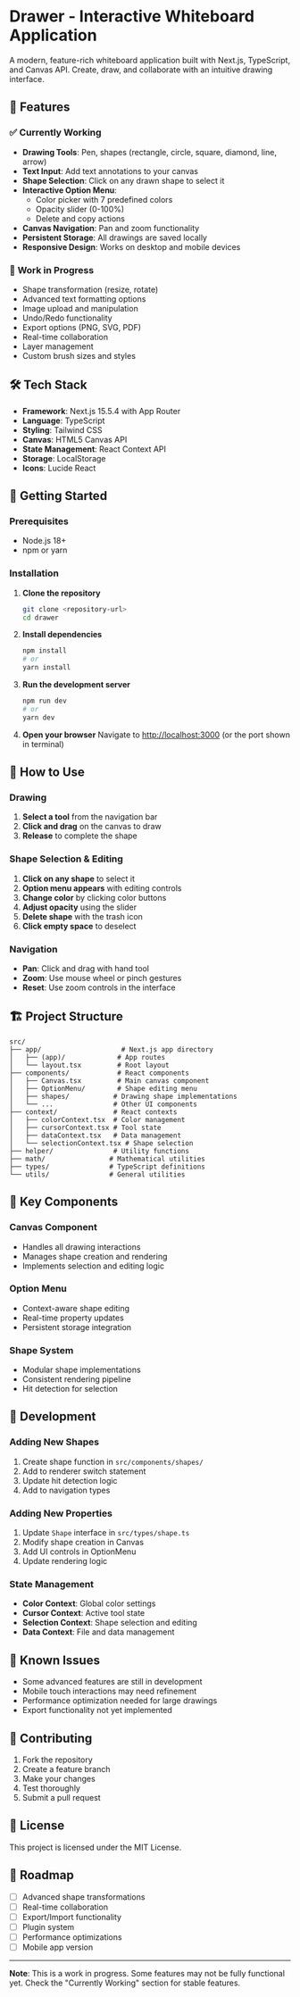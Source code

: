 # Drawer - Interactive Whiteboard Application

A modern, feature-rich whiteboard application built with Next.js, TypeScript, and Canvas API. Create, draw, and collaborate with an intuitive drawing interface.

## 🎨 Features

### ✅ **Currently Working**
- **Drawing Tools**: Pen, shapes (rectangle, circle, square, diamond, line, arrow)
- **Text Input**: Add text annotations to your canvas
- **Shape Selection**: Click on any drawn shape to select it
- **Interactive Option Menu**: 
  - Color picker with 7 predefined colors
  - Opacity slider (0-100%)
  - Delete and copy actions
- **Canvas Navigation**: Pan and zoom functionality
- **Persistent Storage**: All drawings are saved locally
- **Responsive Design**: Works on desktop and mobile devices

### 🚧 **Work in Progress**
- Shape transformation (resize, rotate)
- Advanced text formatting options
- Image upload and manipulation
- Undo/Redo functionality
- Export options (PNG, SVG, PDF)
- Real-time collaboration
- Layer management
- Custom brush sizes and styles

## 🛠️ Tech Stack

- **Framework**: Next.js 15.5.4 with App Router
- **Language**: TypeScript
- **Styling**: Tailwind CSS
- **Canvas**: HTML5 Canvas API
- **State Management**: React Context API
- **Storage**: LocalStorage
- **Icons**: Lucide React

## 🚀 Getting Started

### Prerequisites
- Node.js 18+ 
- npm or yarn

### Installation

1. **Clone the repository**
   ```bash
   git clone <repository-url>
   cd drawer
   ```

2. **Install dependencies**
   ```bash
   npm install
   # or
   yarn install
   ```

3. **Run the development server**
   ```bash
   npm run dev
   # or
   yarn dev
   ```

4. **Open your browser**
   Navigate to [http://localhost:3000](http://localhost:3000) (or the port shown in terminal)

## 📖 How to Use

### Drawing
1. **Select a tool** from the navigation bar
2. **Click and drag** on the canvas to draw
3. **Release** to complete the shape

### Shape Selection & Editing
1. **Click on any shape** to select it
2. **Option menu appears** with editing controls
3. **Change color** by clicking color buttons
4. **Adjust opacity** using the slider
5. **Delete shape** with the trash icon
6. **Click empty space** to deselect

### Navigation
- **Pan**: Click and drag with hand tool
- **Zoom**: Use mouse wheel or pinch gestures
- **Reset**: Use zoom controls in the interface

## 🏗️ Project Structure

```
src/
├── app/                    # Next.js app directory
│   ├── (app)/             # App routes
│   └── layout.tsx         # Root layout
├── components/            # React components
│   ├── Canvas.tsx         # Main canvas component
│   ├── OptionMenu/        # Shape editing menu
│   ├── shapes/           # Drawing shape implementations
│   └── ...               # Other UI components
├── context/              # React contexts
│   ├── colorContext.tsx  # Color management
│   ├── cursorContext.tsx # Tool state
│   ├── dataContext.tsx   # Data management
│   └── selectionContext.tsx # Shape selection
├── helper/               # Utility functions
├── math/                # Mathematical utilities
├── types/               # TypeScript definitions
└── utils/               # General utilities
```

## 🎯 Key Components

### Canvas Component
- Handles all drawing interactions
- Manages shape creation and rendering
- Implements selection and editing logic

### Option Menu
- Context-aware shape editing
- Real-time property updates
- Persistent storage integration

### Shape System
- Modular shape implementations
- Consistent rendering pipeline
- Hit detection for selection

## 🔧 Development

### Adding New Shapes
1. Create shape function in `src/components/shapes/`
2. Add to renderer switch statement
3. Update hit detection logic
4. Add to navigation types

### Adding New Properties
1. Update `Shape` interface in `src/types/shape.ts`
2. Modify shape creation in Canvas
3. Add UI controls in OptionMenu
4. Update rendering logic

### State Management
- **Color Context**: Global color settings
- **Cursor Context**: Active tool state
- **Selection Context**: Shape selection and editing
- **Data Context**: File and data management

## 🐛 Known Issues

- Some advanced features are still in development
- Mobile touch interactions may need refinement
- Performance optimization needed for large drawings
- Export functionality not yet implemented

## 🤝 Contributing

1. Fork the repository
2. Create a feature branch
3. Make your changes
4. Test thoroughly
5. Submit a pull request

## 📝 License

This project is licensed under the MIT License.

## 🚀 Roadmap

- [ ] Advanced shape transformations
- [ ] Real-time collaboration
- [ ] Export/Import functionality
- [ ] Plugin system
- [ ] Performance optimizations
- [ ] Mobile app version

---

**Note**: This is a work in progress. Some features may not be fully functional yet. Check the "Currently Working" section for stable features.